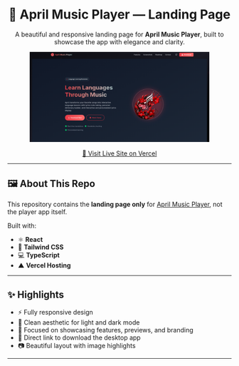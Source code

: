 <h1 align="center">🌸 April Music Player — Landing Page</h1>

<p align="center">
  A beautiful and responsive landing page for <strong>April Music Player</strong>, built to showcase the app with elegance and clarity.
</p>

<p align="center">
  <a href="https://april-player.vercel.app/" target="_blank">
    <img src="assets/preview.png" alt="April Landing Page Screenshot" width="80%"/>
  </a>
</p>

<p align="center">
  <a href="https://april-player.vercel.app/">🔗 Visit Live Site on Vercel</a>
</p>

---

## 🖼️ About This Repo

This repository contains the **landing page only** for [April Music Player](https://github.com/your-username/april-music-player), not the player app itself.

Built with:

- ⚛️ **React**
- 💨 **Tailwind CSS**
- 💻 **TypeScript**
- ▲ **Vercel Hosting**

---

## ✨ Highlights

- ⚡ Fully responsive design
- 🌙 Clean aesthetic for light and dark mode
- 🎯 Focused on showcasing features, previews, and branding
- 🔗 Direct link to download the desktop app
- 📷 Beautiful layout with image highlights

---
